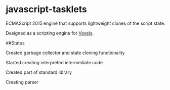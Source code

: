 # javascript-tasklets
ECMAScript 2015 engine that supports lightweight clones of the script state.

Designed as a scripting engine for [Voxels](https://github.com/programmerjake/voxels-0.7).

##Status

Created garbage collector and state cloning functionality

Started creating interpreted intermediate code

Created part of standard library

Creating parser 

